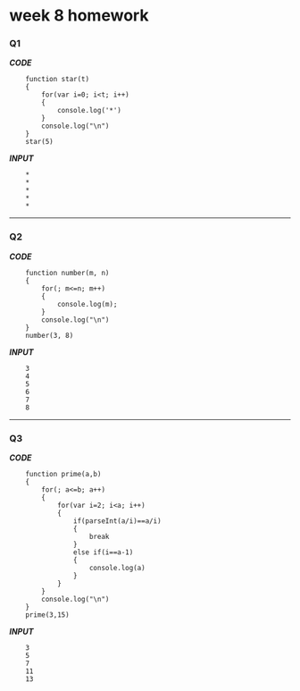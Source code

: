 # week 8 homework

### Q1

**_CODE_**

        function star(t)
        {
            for(var i=0; i<t; i++)
            {
                console.log('*')
            }
            console.log("\n")
        }  
        star(5)  

**_INPUT_**

        *
        *
        *
        *
        *

---

### Q2

**_CODE_**

        function number(m, n)
        {
            for(; m<=n; m++)
            {
                console.log(m);
            }
            console.log("\n")
        }
        number(3, 8)

**_INPUT_**

        3
        4
        5
        6
        7
        8

---

### Q3

**_CODE_**

        function prime(a,b)
        {
            for(; a<=b; a++)
            {
                for(var i=2; i<a; i++)
                {
                    if(parseInt(a/i)==a/i)
                    {
                        break
                    }
                    else if(i==a-1)
                    {
                        console.log(a)                
                    }
                }
            }
            console.log("\n")
        }
        prime(3,15)

**_INPUT_**

        3
        5
        7
        11
        13